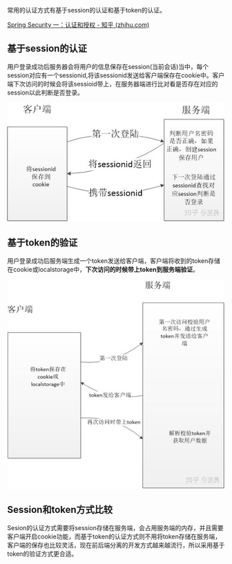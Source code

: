 常用的认证方式有基于session的认证和基于token的认证。

[Spring Security 一：认证和授权 - 知乎 (zhihu.com)](https://zhuanlan.zhihu.com/p/108149585)

## 基于session的认证



用户登录成功后服务器会将用户的信息保存在session(当前会话)当中，每个session对应有一个sessionid,将该sessionid发送给客户端保存在cookie中。客户端下次访问的时候会将该sessioid带上，在服务器端进行比对看是否存在对应的session以此判断是否登录。

![img](img/常见的认证方式.assets/v2-f99865f469695a2972ec5a5dbfb2f7e9_720w.jpg)

## 基于token的验证

用户登录成功后服务端生成一个token发送给客户端，客户端将收到的token存储在cookie或localstorage中，**下次访问的时候带上token到服务端验证**。

![img](img/常见的认证方式.assets/v2-6c350c2f08fab561ed7520122c4ea8a6_720w.jpg)

## Session和token方式比较

Sesion的认证方式需要将session存储在服务端，会占用服务端的内存，并且需要客户端开启cookie功能，而基于token的认证方式则不用将token存储在服务端，客户端的保存也比较灵活，现在前后端分离的开发方式越来越流行，所以采用基于token的验证方式更合适。